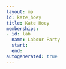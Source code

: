 ```yaml
---
layout: mp
id: kate_hoey
title: Kate Hoey
memberships:
- id: lab
  name: Labour Party
  start: 
  end: 
autogenerated: true
---
```

